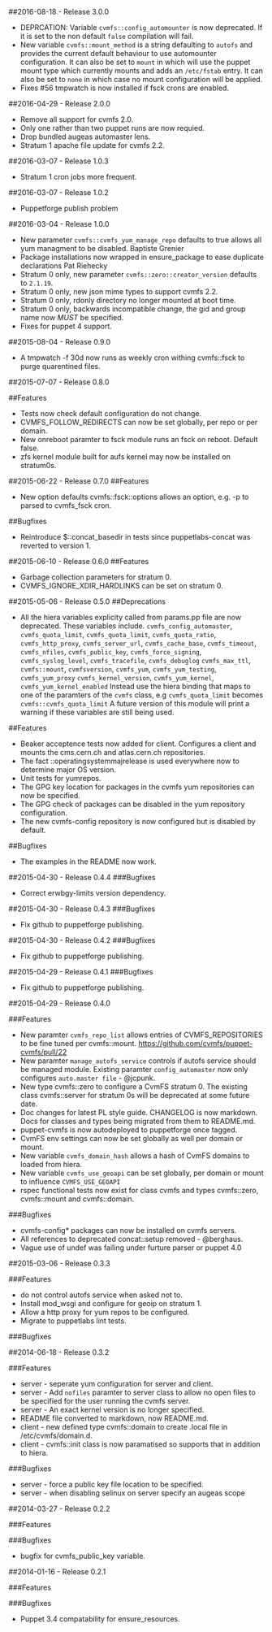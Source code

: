##2016-08-18 - Release 3.0.0

- DEPRCATION: Variable `cvmfs::config_automounter` is now deprecated.
  If it is set to the non default `false` compilation will fail.
- New variable `cvmfs::mount_method` is a string defaulting
  to `autofs` and provides the current default behaviour to use
  automounter configuration. It can also be set to `mount`
  in which will use the puppet mount type which currently
  mounts and adds an `/etc/fstab` entry.
  It can also be set to `none` in which case no mount
  configuration will be applied.
- Fixes #56 tmpwatch is now installed if fsck crons are
  enabled.

##2016-04-29 - Release 2.0.0

- Remove all support for cvmfs 2.0.
- Only one rather than two puppet runs are now
  requied.
- Drop bundled augeas automaster lens. 
- Stratum 1 apache file update for cvmfs 2.2.


##2016-03-07 - Release 1.0.3

- Stratum 1 cron jobs more frequent.

##2016-03-07 - Release 1.0.2

- Puppetforge publish problem

##2016-03-04 - Release 1.0.0

- New parameter `cvmfs::cvmfs_yum_manage_repo` defaults to true
  allows all yum managment to be disabled. Baptiste Grenier
- Package installations now wrapped in ensure_package to
  ease duplicate declarations
  Pat Riehecky
- Stratum 0 only, new parameter `cvmfs::zero::creator_version` defaults
  to `2.1.19`.
- Stratum 0 only, new json mime types to support cvmfs 2.2.
- Stratum 0 only, rdonly directory no longer mounted at boot time.
- Stratum 0 only, backwards incompatible change, the gid and group
  name now *MUST* be specified.
- Fixes for puppet 4 support.


##2015-08-04 - Release 0.9.0

- A tmpwatch -f 30d now runs as weekly cron withing
  cvmfs::fsck to purge quarentined files.

##2015-07-07 - Release 0.8.0

##Features
- Tests now check default configuration do not change.
- CVMFS_FOLLOW_REDIRECTS can now be set globally, per repo or per domain.
- New onreboot paramter to fsck module runs an fsck on reboot. Default false.
- zfs kernel module built for aufs kernel may now be installed on stratum0s.

##2015-06-22 - Release 0.7.0
##Features
- New option defaults cvmfs::fsck::options allows
  an option, e.g. -p to parsed to cvmfs_fsck cron.

##Bugfixes
- Reintroduce $::concat_basedir in tests since
  puppetlabs-concat was reverted to version 1.

##2015-06-10 - Release 0.6.0
##Features
- Garbage collection parameters for stratum 0.
- CVMFS_IGNORE_XDIR_HARDLINKS can be set on stratum 0.

##2015-05-06 - Release 0.5.0
##Deprecations
- All the hiera variables explicity called from params.pp
  file are now deprecated. These variables include.
  `cvmfs_config_automaster`, `cvmfs_quota_limit`, 
  `cvmfs_quota_limit`, `cvmfs_quota_ratio`, `cvmfs_http_proxy`,
  `cvmfs_server_url`, `cvmfs_cache_base`, `cvmfs_timeout`,
  `cvmfs_nfiles`, `cvmfs_public_key`, `cvmfs_force_signing`,
  `cvmfs_syslog_level`, `cvmfs_tracefile`, `cvmfs_debuglog`
  `cvmfs_max_ttl`, `cvmfs::mount`, `cvmfsversion`, 
  `cvmfs_yum`, `cvmfs_yum_testing`, `cvmfs_yum_proxy`
  `cvmfs_kernel_version`, `cvmfs_yum_kernel`, `cvmfs_yum_kernel_enabled`
  Instead use the hiera binding that maps to one of the paramters
  of the `cvmfs` class, e.g `cvmfs_quota_limit` becomes `cvmfs::cvmfs_quota_limit`
  A future version of this module will print a warning if these
  variables are still being used.


##Features
- Beaker acceptence tests now added for client. Configures
  a client and mounts the cms.cern.ch and atlas.cern.ch
  repositories. 
- The fact ::operatingsystemmajrelease is used everywhere now
  to determine major OS version.
- Unit tests for yumrepos.
- The GPG key location for packages in the cvmfs yum repositories
  can now be specified. 
- The GPG check of packages can be disabled in the yum repository 
  configuration.
- The new cvmfs-config repository is now configured but is disabled
  by default.


##Bugfixes
- The examples in the README now work.

##2015-04-30 - Release 0.4.4
###Bugfixes
- Correct erwbgy-limits version dependency.

##2015-04-30 - Release 0.4.3
###Bugfixes
- Fix github to puppetforge publishing.

##2015-04-30 - Release 0.4.2
###Bugfixes
- Fix github to puppetforge publishing.

##2015-04-29 - Release 0.4.1
###Bugfixes
- Fix github to puppetforge publishing.

##2015-04-29 - Release 0.4.0

###Features
- New paramter `cvmfs_repo_list` allows entries of CVMFS_REPOSITORIES to be fine
  tuned per cvmfs::mount. https://github.com/cvmfs/puppet-cvmfs/pull/22
- New paramter `manage_autofs_service` controls if autofs service should
  be managed module. Existing paramter `config_automaster` now only configures
  `auto.master file` - @jcpunk.
- New type cvmfs::zero to configure a CvmFS stratum 0. The existing
  class cvmfs::server for stratum 0s will be deprecated at some 
  future date.
- Doc changes for latest PL style guide. CHANGELOG is now markdown.
  Docs for classes and types being migrated from them to README.md.
- puppet-cvmfs is now autodeployed to puppetforge once tagged.
- CvmFS env settings can now be set globally as well per domain or mount.
- New variable `cvmfs_domain_hash` allows a hash of CvmFS domains to 
  loaded from hiera.
- New variable `cvmfs_use_geoapi` can be set globally, per domain or
  mount to influence `CVMFS_USE_GEOAPI`
- rspec functional tests now exist for class cvmfs and types 
  cvmfs::zero, cvmfs::mount and cvmfs::domain.


###Bugfixes
- cvmfs-config* packages can now be installed on cvmfs servers.
- All references to deprecated concat::setup removed - @berghaus.
- Vague use of undef was failing under furture parser or puppet
  4.0

##2015-03-06 - Release 0.3.3

###Features
- do not control autofs service when asked not to.
- Install mod_wsgi and configure for geoip on stratum 1.
- Allow a http proxy for yum repos to be configured.
- Migrate to puppetlabs lint tests.

###Bugfixes

##2014-06-18 - Release 0.3.2

###Features
- server - seperate yum configuration for server and client.
- server - Add `nofiles` paramter to server class to allow no open files to 
  be specified for the user running the cvmfs server.
- server - An exact kernel version is no longer specified.
- README file converted to markdown, now README.md.
- client - new defined type cvmfs::domain to create <domain>.local file in 
  /etc/cvmfs/domain.d.
- client - cvmfs::init class is now paramatised so supports that in addition to hiera.

###Bugfixes
- server - force a public key file location to be specified.
- server - when disabling selinux on server specify an augeas scope

##2014-03-27 - Release 0.2.2

###Features

###Bugfixes
- bugfix for cvmfs_public_key variable.

##2014-01-16 - Release 0.2.1

###Features

###Bugfixes
-  Puppet 3.4 compatability for ensure_resources.
